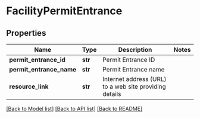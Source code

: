 # FacilityPermitEntrance

## Properties
Name | Type | Description | Notes
------------ | ------------- | ------------- | -------------
**permit_entrance_id** | **str** | Permit Entrance ID | 
**permit_entrance_name** | **str** | Permit Entrance name | 
**resource_link** | **str** | Internet address (URL) to a web site providing details | 

[[Back to Model list]](../README.md#documentation-for-models) [[Back to API list]](../README.md#documentation-for-api-endpoints) [[Back to README]](../README.md)

